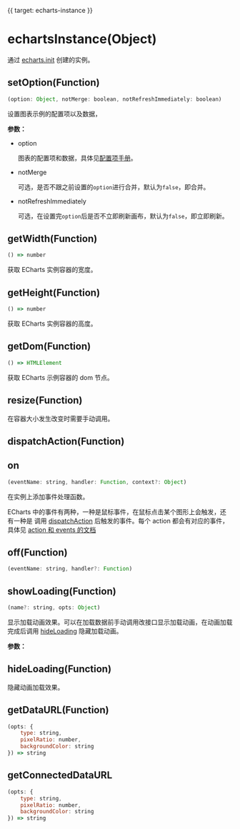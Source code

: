 {{ target: echarts-instance }}

# echartsInstance(Object)

通过 [echarts.init](~echarts.init) 创建的实例。

## setOption(Function)
```js
(option: Object, notMerge: boolean, notRefreshImmediately: boolean)
```

设置图表示例的配置项以及数据，

**参数：**
+ option

    图表的配置项和数据，具体见[配置项手册](option.html)。

+ notMerge

    可选，是否不跟之前设置的`option`进行合并，默认为`false`，即合并。

+ notRefreshImmediately

    可选，在设置完`option`后是否不立即刷新画布，默认为`false`，即立即刷新。

## getWidth(Function)
```js
() => number
```

获取 ECharts 实例容器的宽度。

## getHeight(Function)
```js
() => number
```

获取 ECharts 实例容器的高度。

## getDom(Function)
```js
() => HTMLElement
```

获取 ECharts 示例容器的 dom 节点。

## resize(Function)

 在容器大小发生改变时需要手动调用。

## dispatchAction(Function)

## on
```js
(eventName: string, handler: Function, context?: Object)
```

在实例上添加事件处理函数。

ECharts 中的事件有两种，一种是鼠标事件，在鼠标点击某个图形上会触发，还有一种是 调用 [dispatchAction](~EChartsInstance.dispatchAction) 后触发的事件。每个 action 都会有对应的事件，具体见 [action 和 events 的文档](~events)

## off(Function)
```js
(eventName: string, handler?: Function)
```

## showLoading(Function)
```js
(name?: string, opts: Object)
```
显示加载动画效果。可以在加载数据前手动调用改接口显示加载动画，在动画加载完成后调用 [hideLoading](~EChartsInstance.hideLoading) 隐藏加载动画。

**参数：**

## hideLoading(Function)

隐藏动画加载效果。

## getDataURL(Function)
```js
(opts: {
    type: string,
    pixelRatio: number,
    backgroundColor: string
}) => string
```

## getConnectedDataURL
```js
(opts: {
    type: string,
    pixelRatio: number,
    backgroundColor: string
}) => string
```